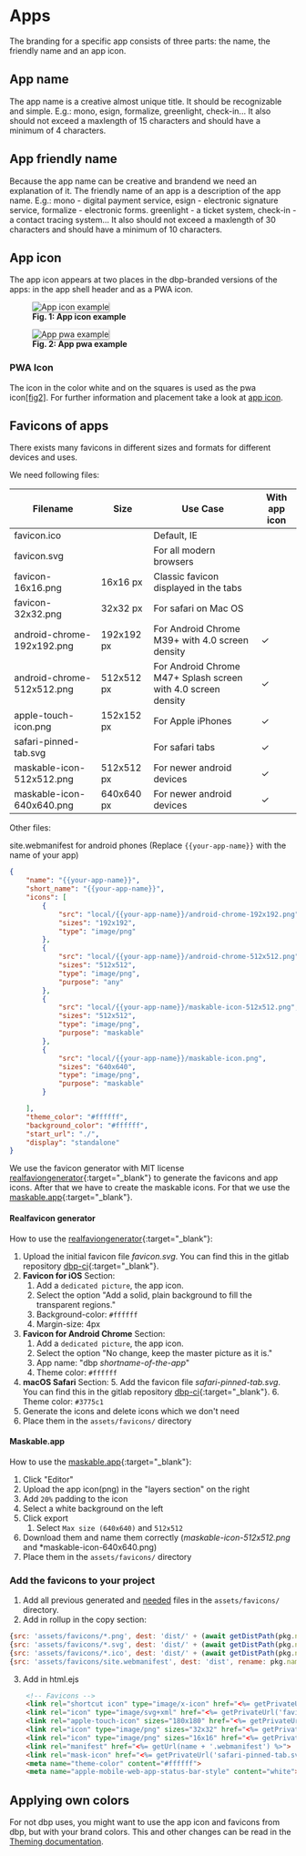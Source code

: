 # Apps
The branding for a specific app consists of three parts: the name, the friendly name and an app icon.

## App name
The app name is a creative almost unique title. It should be recognizable and simple.
E.g.: mono, esign, formalize, greenlight, check-in... It also should not exceed a maxlength of 15 characters and should have a minimum of 4 characters.

## App friendly name
Because the app name can be creative and brandend we need an explanation of it. The friendly name of an app is a description of the app name. 
E.g.: mono - digital payment service, esign - electronic signature service, formalize - electronic forms. greenlight - a ticket system, check-in - a contact tracing system...
It also should not exceed a maxlength of 30 characters and should have a minimum of 10 characters.

## App icon
The app icon appears at two places in the dbp-branded versions of the apps: in the app shell header and as a PWA icon.

<figure id="fig1" style="width:100%;">
    <img src="../assets/appicon_example_clean.svg" alt="App icon example" style="max-width:200px; box-shadow: 1px 1px 3px grey; background-color:white; margin:auto;">
    <figcaption>
        <b>Fig. 1: App icon example</b>
    </figcaption>
</figure>

<figure id="fig2" style="width:100%;">
    <img src="../assets/appicon_example.svg" alt="App pwa example" style="max-width:200px; box-shadow: 1px 1px 3px grey; background-color:white; margin:auto;">
    <figcaption>
        <b>Fig. 2: App pwa example</b>
    </figcaption>
</figure>

### PWA Icon
The icon in the color white and on the squares is used as the pwa icon[[fig2]](#fig2).
For further information and placement take a look at [app icon](./icons.md#app-icon).

## Favicons of apps
There exists many favicons in different sizes and formats for different devices and uses.

We need following files: 

| Filename | Size | Use Case | With app icon | 
| -------- | ---- | ------- | ------------ |
| favicon.ico | | Default, IE | |
| favicon.svg | | For all modern browsers | |
| favicon-16x16.png | 16x16 px | Classic favicon displayed in the tabs | |
| favicon-32x32.png | 32x32 px | For safari on Mac OS | |
| android-chrome-192x192.png | 192x192 px | For Android Chrome M39+ with 4.0 screen density | ✓ |
| android-chrome-512x512.png | 512x512 px | For Android Chrome M47+ Splash screen with 4.0 screen density | ✓ |
| apple-touch-icon.png | 152x152 px | For Apple iPhones | ✓ |
| safari-pinned-tab.svg |  | For safari tabs | ✓ |
| maskable-icon-512x512.png | 512x512 px | For newer android devices | ✓ |
| maskable-icon-640x640.png | 640x640 px | For newer android devices | ✓ |

Other files:

site.webmanifest for android phones (Replace `{{your-app-name}}` with the name of your app)
```json
{
    "name": "{{your-app-name}}",
    "short_name": "{{your-app-name}}",
    "icons": [
        {
            "src": "local/{{your-app-name}}/android-chrome-192x192.png",
            "sizes": "192x192",
            "type": "image/png"
        },
        {
            "src": "local/{{your-app-name}}/android-chrome-512x512.png",
            "sizes": "512x512",
            "type": "image/png",
            "purpose": "any"
        },
        {
            "src": "local/{{your-app-name}}/maskable-icon-512x512.png",
            "sizes": "512x512",
            "type": "image/png",
            "purpose": "maskable"
        },
        {
            "src": "local/{{your-app-name}}/maskable-icon.png",
            "sizes": "640x640",
            "type": "image/png",
            "purpose": "maskable"
        }

    ],
    "theme_color": "#ffffff",
    "background_color": "#ffffff",
    "start_url": "./",
    "display": "standalone"
}
```

We use the favicon generator with MIT license [realfaviongenerator](https://realfavicongenerator.net/){:target="_blank"} to generate the favicons and app icons.
After that we have to create the maskable icons. For that we use the [maskable.app](https://maskable.app/){:target="_blank"}.

#### Realfavicon generator
How to use the [realfaviongenerator](https://realfavicongenerator.net/){:target="_blank"}:

1. Upload the initial favicon file *favicon.svg*. You can find this in the gitlab repository [dbp-ci](https://gitlab.tugraz.at/dbp/dbp-ci/-/tree/main/){:target="_blank"}.
2. **Favicon for iOS** Section: 
    1. Add a `dedicated picture`, the app icon. 
    2. Select the option "Add a solid, plain background to fill the transparent regions."
    3. Background-color: `#ffffff`
    4. Margin-size: 4px
3. **Favicon for Android Chrome** Section:
    1. Add a `dedicated picture`, the app icon.
    2. Select the option "No change, keep the master picture as it is."
    3. App name: "dbp *shortname-of-the-app*"
    4. Theme color: `#ffffff`
4. **macOS Safari** Section:
    5. Add the favicon file *safari-pinned-tab.svg*. You can find this in the gitlab repository [dbp-ci](https://gitlab.tugraz.at/dbp/dbp-ci/-/tree/main/){:target="_blank"}.
    6. Theme color: `#3775c1`
5. Generate the icons and delete icons which we don't need
6. Place them in the `assets/favicons/` directory

#### Maskable.app
How to use the [maskable.app](https://maskable.app/){:target="_blank"}:

1. Click "Editor"
2. Upload the app icon(png) in the "layers section" on the right
3. Add `20%` padding to the icon
4. Select a white background on the left
5. Click export
    1. Select `Max size (640x640)` and `512x512`
6. Download them and name them correctly (*maskable-icon-512x512.png* and *maskable-icon-640x640.png)
7. Place them in the `assets/favicons/` directory

### Add the favicons to your project
1. Add all previous generated and [needed](#favicons-of-apps) files in the `assets/favicons/` directory. 
2. Add in rollup in the copy section:

```js
{src: 'assets/favicons/*.png', dest: 'dist/' + (await getDistPath(pkg.name))},
{src: 'assets/favicons/*.svg', dest: 'dist/' + (await getDistPath(pkg.name))},
{src: 'assets/favicons/*.ico', dest: 'dist/' + (await getDistPath(pkg.name))},
{src: 'assets/favicons/site.webmanifest', dest: 'dist', rename: pkg.name + '.webmanifest'},
```
3. Add in html.ejs

```html
    <!-- Favicons -->
    <link rel="shortcut icon" type="image/x-icon" href="<%= getPrivateUrl('favicon.ico') %>">
    <link rel="icon" type="image/svg+xml" href="<%= getPrivateUrl('favicon.svg') %>">
    <link rel="apple-touch-icon" sizes="180x180" href="<%= getPrivateUrl('apple-touch-icon.png') %>">
    <link rel="icon" type="image/png" sizes="32x32" href="<%= getPrivateUrl('favicon-32x32.png') %>">
    <link rel="icon" type="image/png" sizes="16x16" href="<%= getPrivateUrl('favicon-16x16.png') %>">
    <link rel="manifest" href="<%= getUrl(name + '.webmanifest') %>">
    <link rel="mask-icon" href="<%= getPrivateUrl('safari-pinned-tab.svg') %>" color="#3775c1">
    <meta name="theme-color" content="#ffffff">
    <meta name="apple-mobile-web-app-status-bar-style" content="white">
```


## Applying own colors
For not dbp uses, you might want to use the app icon and favicons from dbp, but with your brand colors.
This and other changes can be read in the [Theming documentation](../frameworks/frontend/theming.md#use-the-dbp-app-icon-with-your-brand-colors).
